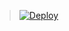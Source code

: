 > [![Deploy](https://www.herokucdn.com/deploy/button.png)](https://dashboard.heroku.com/new?template=https://github.com/eddybergen12009711/vn)
